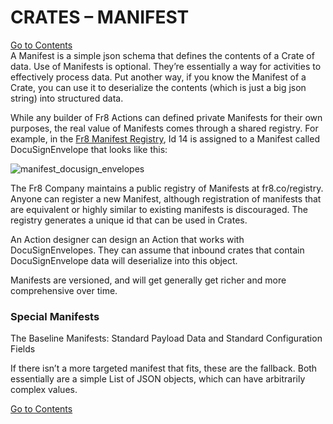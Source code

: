 # CRATES – MANIFEST
[Go to Contents](https://github.com/Fr8org/Fr8Core/blob/master/Docs/Home.md)  
A Manifest is a simple json schema that defines the contents of a Crate of data. Use of Manifests is optional. They’re essentially a way for activities to effectively process data. Put another way, if you know the Manifest of a Crate, you can use it to deserialize the contents (which is just a big json string) into structured data.

While any builder of Fr8 Actions can defined private Manifests for their own purposes, the real value of Manifests comes through a shared registry. For example, in the [Fr8 Manifest Registry](https://github.com/Fr8org/Fr8Core.NET/blob/master/ForDevelopers/.md), Id 14 is assigned to a Manifest called DocuSignEnvelope that looks like this:

![manifest_docusign_envelopes](https://github.com/Fr8org/Fr8Core.NET/blob/master/img/CratesManifest_ManifestDocusignEnvelopes.png) 

The Fr8 Company maintains a public registry of Manifests at fr8.co/registry. Anyone can register a new Manifest, although registration of manifests that are equivalent or highly similar to existing manifests is discouraged. The registry generates a unique id that can be used in Crates.

An Action designer can design an Action that works with DocuSignEnvelopes. They can assume that inbound crates that contain DocuSignEnvelope data will deserialize into this object.

Manifests are versioned, and will get generally get richer and more comprehensive over time.

 

### Special Manifests

The Baseline Manifests: Standard Payload Data and Standard Configuration Fields

If there isn’t a more targeted manifest that fits, these are the fallback. Both essentially are a simple List of JSON objects, which can have arbitrarily complex values.

[Go to Contents](https://github.com/Fr8org/Fr8Core/blob/master/Docs/Home.md) 
